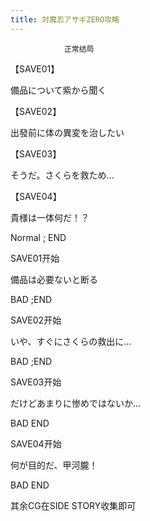 ```yaml
---
title: 対魔忍アサギZERO攻略
---
```


                正常结局



【SAVE01】



備品について紫から聞く



【SAVE02】



出發前に体の異変を治したい



【SAVE03】



そうだ。さくらを救ため...



【SAVE04】



貴様は一体何だ！？



Normal ; END



SAVE01开始



備品は必要ないと断る



BAD ;END



SAVE02开始



いや、すぐにさくらの救出に...



BAD ;END



SAVE03开始



だけどあまりに惨めではないか...



BAD END



SAVE04开始



何が目的だ、甲河朧！



BAD END



其余CG在SIDE STORY收集即可


              
